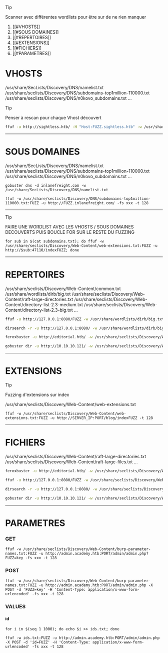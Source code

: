 
> [!TIP]
> Scanner avec différentes wordlists pour être sur de ne rien manquer


1. [[#VHOSTS]]
2. [[#SOUS DOMAINES]]
3. [[#REPERTOIRES]]
4. [[#EXTENSIONS]]
5. [[#FICHIERS]]
6. [[#PARAMETRES]]



# VHOSTS

/usr/share/SecLists/Discovery/DNS/namelist.txt
/usr/share/seclists/Discovery/DNS/subdomains-top1million-110000.txt
/usr/share/seclists/Discovery/DNS/n0kovo_subdomains.txt
...

> [!TIP]
> Penser à rescan pour chaque Vhost découvert

```BASH
ffuf -u http://sightless.htb/ -H "Host:FUZZ.sightless.htb" -w /usr/share/seclists/Discovery/DNS/subdomains-top1million-110000.txt -fs xxx -t 128
```

---
# SOUS DOMAINES

/usr/share/SecLists/Discovery/DNS/namelist.txt
/usr/share/seclists/Discovery/DNS/subdomains-top1million-110000.txt
/usr/share/seclists/Discovery/DNS/n0kovo_subdomains.txt
...

```shell
gobuster dns -d inlanefreight.com -w /usr/share/SecLists/Discovery/DNS/namelist.txt
```

```shell
ffuf -w /usr/share/seclists/Discovery/DNS/subdomains-top1million-110000.txt:FUZZ -u http://FUZZ.inlanefreight.com/ -fs xxx -t 128
```

---

> [!TIP]
> FAIRE UNE WORDLIST AVEC LES VHOSTS / SOUS DOMAINES DECOUVERTS PUIS BOUCLE FOR SUR LE RESTE DU FUZZING

```SH
for sub in $(cat subdomains.txt); do ffuf -w /usr/share/seclists/Discovery/Web-Content/web-extensions.txt:FUZZ -u http://$sub:47110/indexFUZZ; done
```


---
# REPERTOIRES

/usr/share/seclists/Discovery/Web-Content/common.txt
/usr/share/wordlists/dirb/big.txt
/usr/share/seclists/Discovery/Web-Content/raft-large-directories.txt
/usr/share/seclists/Discovery/Web-Content/directory-list-2.3-medium.txt
/usr/share/seclists/Discovery/Web-Content/directory-list-2.3-big.txt
...

```BASH
ffuf -u http://127.0.0.1:8080/FUZZ -w /usr/share/wordlists/dirb/big.txt -t 128
```

```bash
dirsearch -r -u http://127.0.0.1:8080/ -w /usr/share/wordlists/dirb/big.txt
```

```bash
feroxbuster -u http://editorial.htb/ -w /usr/share/seclists/Discovery/Web-Content/directory-list-2.3-medium.txt -t 128 -C 404
```

```bash
gobuster dir -u http://10.10.10.121/ -w /usr/share/seclists/Discovery/Web-Content/common.txt
```

---
# EXTENSIONS

> [!TIP]
>  Fuzzing d'extensions sur index

/usr/share/seclists/Discovery/Web-Content/web-extensions.txt


```shell
ffuf -w /usr/share/seclists/Discovery/Web-Content/web-extensions.txt:FUZZ -u http://SERVER_IP:PORT/blog/indexFUZZ -t 128
```

---
# FICHIERS

/usr/share/seclists/Discovery/Web-Content/raft-large-directories.txt
/usr/share/seclists/Discovery/Web-Content/raft-large-files.txt
...


```bash
feroxbuster -u http://editorial.htb/ -w /usr/share/seclists/Discovery/Web-Content/raft-large-directories.txt -x txt,html,php,phpx,asp,aspx,bak -t 128 -C 404
```

```BASH
ffuf -u http://127.0.0.1:8080/FUZZ -w /usr/share/seclists/Discovery/Web-Content/raft-large-files.txt -recursion -recursion-depth 4 -e txt,html,php,phpx,asp,aspx,bak -t 128
```

```bash
dirsearch -r -u http://127.0.0.1:8080/ -w /usr/share/seclists/Discovery/Web-Content/raft-large-files.txt -e txt,html,php,phpx,asp,aspx,bak
```

```bash
gobuster dir -u http://10.10.10.121/ -w /usr/share/seclists/Discovery/Web-Content/raft-large-files.txt -x txt,html,php,phpx,asp,aspx,bak
```


---
# PARAMETRES

### GET

```shell
ffuf -w /usr/share/seclists/Discovery/Web-Content/burp-parameter-names.txt:FUZZ -u http://admin.academy.htb:PORT/admin/admin.php?FUZZ=key -fs xxx -t 128
```


### POST

```shell
ffuf -w /usr/share/seclists/Discovery/Web-Content/burp-parameter-names.txt:FUZZ -u http://admin.academy.htb:PORT/admin/admin.php -X POST -d 'FUZZ=key' -H 'Content-Type: application/x-www-form-urlencoded' -fs xxx -t 128
```


### VALUES

#### id

```shell
for i in $(seq 1 1000); do echo $i >> ids.txt; done
```

```shell
ffuf -w ids.txt:FUZZ -u http://admin.academy.htb:PORT/admin/admin.php -X POST -d 'id=FUZZ' -H 'Content-Type: application/x-www-form-urlencoded' -fs xxx -t 128
```

